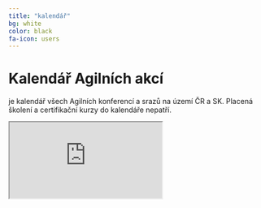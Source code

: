 ```yaml
---
title: "kalendář"
bg: white
color: black
fa-icon: users
---
```


# Kalendář Agilních akcí

je kalendář všech Agilních konferencí a srazů na území ČR a SK. Placená školení a certifikační kurzy do kalendáře nepatří.

<iframe src="https://calendar.google.com/calendar/embed?showTitle=0&amp;showPrint=0&amp;showTabs=0&amp;showCalendars=0&amp;showTz=0&amp;height=600&amp;wkst=2&amp;hl=cs&amp;bgcolor=%23ffffff&amp;src=lukasbednarik.cz_oaiq2q1foapgnlofqj3k0cb9ks%40group.calendar.google.com&amp;color=%23B1365F&amp;ctz=Europe%2FPrague"></iframe>

